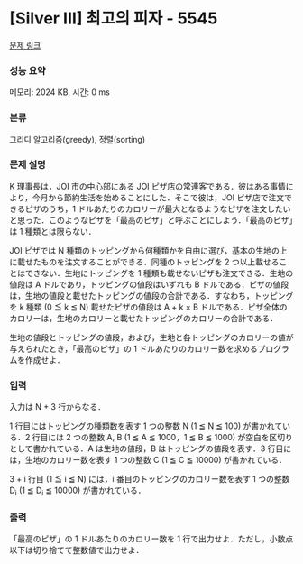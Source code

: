 # [Silver III] 최고의 피자 - 5545 

[문제 링크](https://www.acmicpc.net/problem/5545) 

### 성능 요약

메모리: 2024 KB, 시간: 0 ms

### 분류

그리디 알고리즘(greedy), 정렬(sorting)

### 문제 설명

<p>K 理事長は，JOI 市の中心部にある JOI ピザ店の常連客である．彼はある事情により，今月から節約生活を始めることにした．そこで彼は，JOI ピザ店で注文できるピザのうち，1 ドルあたりのカロリーが最大となるようなピザを注文したいと思った．このようなピザを「最高のピザ」と呼ぶことにしよう．「最高のピザ」は 1 種類とは限らない．</p>

<p>JOI ピザでは N 種類のトッピングから何種類かを自由に選び，基本の生地の上に載せたものを注文することができる．同種のトッピングを 2 つ以上載せることはできない．生地にトッピングを 1 種類も載せないピザも注文できる．生地の値段は A ドルであり，トッピングの値段はいずれも B ドルである．ピザの値段は，生地の値段と載せたトッピングの値段の合計である．すなわち，トッピングを k 種類 (0 ≦ k ≦ N) 載せたピザの値段は A + k × B ドルである．ピザ全体のカロリーは，生地のカロリーと載せたトッピングのカロリーの合計である．</p>

<p>生地の値段とトッピングの値段，および，生地と各トッピングのカロリーの値が与えられたとき，「最高のピザ」の 1 ドルあたりのカロリー数を求めるプログラムを作成せよ．</p>

### 입력 

 <p>入力は N + 3 行からなる．</p>

<p>1 行目にはトッピングの種類数を表す 1 つの整数 N (1 ≦ N ≦ 100) が書かれている．2 行目には 2 つの整数 A, B (1 ≦ A ≦ 1000，1 ≦ B ≦ 1000) が空白を区切りとして書かれている．A は生地の値段，B はトッピングの値段を表す．3 行目には，生地のカロリー数を表す 1 つの整数 C (1 ≦ C ≦ 10000) が書かれている．</p>

<p>3 + i 行目 (1 ≦ i ≦ N) には，i 番目のトッピングのカロリー数を表す 1 つの整数 D<sub>i</sub> (1 ≦ D<sub>i</sub> ≦ 10000) が書かれている．</p>

### 출력 

 <p>「最高のピザ」の 1 ドルあたりのカロリー数を 1 行で出力せよ．ただし，小数点以下は切り捨てて整数値で出力せよ．</p>

